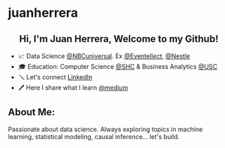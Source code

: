 # juanherrera

<h2 align="center">Hi, I'm Juan Herrera, Welcome to my Github! </h2>
<!-- <h3 align="center">Data-Driven Data Scientist Committed to Tackling Real-World Challenges</h3> -->
<!--<img align="right" alt="Coding" width="350" src="https://hackernoon.com/images/f2px36fy.gif">-->



- 📈 Data Science [@NBCuniversal](https://www.linkedin.com/company/nbcuniversal-inc-/). Ex [@Eventellect](https://www.linkedin.com/company/eventellect/posts/?feedView=all), [@Nestle](https://www.linkedin.com/company/nestl-purina-north-america/)
- 🎓 Education: Computer Science <a href="https://www.shc.edu/">@SHC</a> & Business Analytics <a href="https://www.usc.edu/">@USC</a>
- 🪛 Let's connect <a href="https://www.linkedin.com/in/juanherreras/" target="blank">LinkedIn</a>
- 🖊️ Here I share what I learn [@medium](https://medium.com/@JuanPabloHerrera)

<!--- 📫 How to reach me: **jjh80024@usc.com**-->

<!-- ⚡ Fun fact: **Pro ** -->


<!-- <h4 align="left">🎓 Education: (BS in Computer Information Systems & MS in Business Analytics)</h4>
<a href="https://www.shc.edu/" target="_blank" rel="noreferrer"><img src="https://upload.wikimedia.org/wikipedia/commons/d/d4/SHC_logo-stack-2627c%2Bk-1.png" alt="SHC" width="150" height="90"/>
&nbsp;&nbsp;&nbsp;
<a href="https://usc.edu/" target="_blank" rel="noreferrer"><img src="https://upload.wikimedia.org/wikipedia/commons/9/94/USC_Trojans_logo.svg" alt="USC" width="90" height="90"/> -->



<!-- <h3 align="left">Connect with me:</h3>
<p align="left">
<a href="https://www.linkedin.com/in/juanherreras/" target="blank"><img align="center" src="https://raw.githubusercontent.com/rahuldkjain/github-profile-readme-generator/master/src/images/icons/Social/linked-in-alt.svg" alt="juanherrera" height="30" width="40" /></a>
</p> -->

<h2 align="left">About Me:</h2>
<p align="left">Passionate about data science. Always exploring topics in machine learning, statistical modeling, causal inference... let's build.</p>
  
<!--![MasterHead](https://i.pinimg.com/originals/fc/71/63/fc71635c7f1b09ed30413f59bb749582.gif)-->
